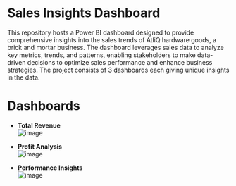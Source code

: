 # Sales Insights Dashboard
This repository hosts a Power BI dashboard designed to provide comprehensive insights into the sales trends of AtliQ hardware goods, a brick and mortar business. The dashboard leverages sales data to analyze key metrics, trends, and patterns, enabling stakeholders to make data-driven decisions to optimize sales performance and enhance business strategies. The project consists of 3 dashboards each giving unique insights in the data.

# Dashboards
- **Total Revenue**
<br/> ![image](https://github.com/vatsalintech/Data-analysis-projects/assets/156601691/982e6ca5-86ef-4d1c-8a82-113d16d1bf6a)

- **Profit Analysis**
<br/> ![image](https://github.com/vatsalintech/Data-analysis-projects/assets/156601691/ff71d0f1-5741-45ab-b541-327f8e0d160c)

- **Performance Insights**
<br/> ![image](https://github.com/vatsalintech/Data-analysis-projects/assets/156601691/204c3aae-f4e8-47e3-acd4-8b81effd8ef5)

